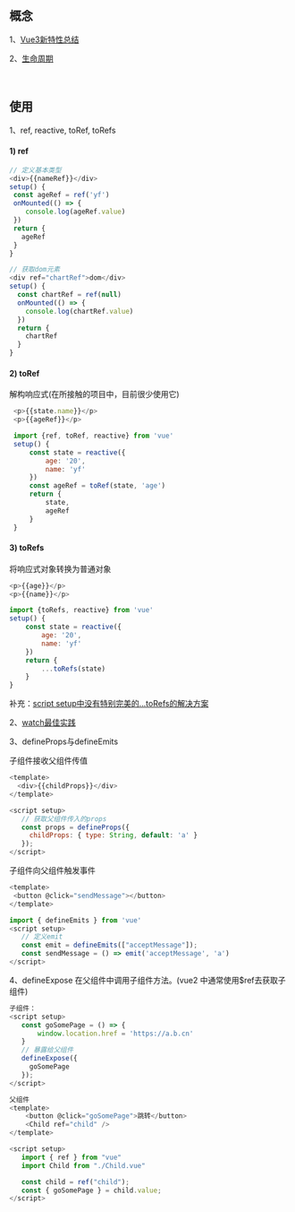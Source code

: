## 概念

1、[Vue3新特性总结](https://juejin.cn/post/6968094627375087653)

2、[生命周期](https://juejin.cn/post/6997412902713950221)

<br/>

## 使用

1、ref, reactive, toRef, toRefs

   #### 1) ref
   ```javascript
   // 定义基本类型
   <div>{{nameRef}}</div>
   setup() {
    const ageRef = ref('yf')
    onMounted(() => {
       console.log(ageRef.value)
    })
    return {
      ageRef
    }
   }

   // 获取dom元素
   <div ref="chartRef">dom</div>
   setup() {
     const chartRef = ref(null)
     onMounted(() => {
       console.log(chartRef.value)
     })
     return {
       chartRef
     }
   }
   ```

   #### 2) toRef
   解构响应式(在所接触的项目中，目前很少使用它)

  ```javascript
   <p>{{state.name}}</p>
   <p>{{ageRef}}</p>

   import {ref, toRef, reactive} from 'vue'
   setup() {
       const state = reactive({
           age: '20',
           name: 'yf'
       })
       const ageRef = toRef(state, 'age')
       return {
           state,
           ageRef
       }
   }
  ```
   #### 3) toRefs

   将响应式对象转换为普通对象
   ```javascript
   <p>{{age}}</p>
   <p>{{name}}</p>

   import {toRefs, reactive} from 'vue'
   setup() {
       const state = reactive({
           age: '20',
           name: 'yf'
       })
       return {
           ...toRefs(state)
       }
   }
  ```
  补充：[script setup中没有特别完美的...toRefs的解决方案](https://cloud.tencent.com/developer/article/1916168)



2、[watch最佳实践](https://juejin.cn/post/6980987158710452231)

3、defineProps与defineEmits

子组件接收父组件传值
````javaScript
<template>
  <div>{{childProps}}</div>
</template>

<script setup>
   // 获取父组件传入的props
   const props = defineProps({
     childProps: { type: String, default: 'a' }
   });
</script>

````
子组件向父组件触发事件
````javaScript
<template>
 <button @click="sendMessage"></button>
</template>

import { defineEmits } from 'vue'
<script setup>
   // 定义emit
   const emit = defineEmits(["acceptMessage"]);
   const sendMessage = () => emit('acceptMessage', 'a')
</script>

````
4、defineExpose
在父组件中调用子组件方法。(vue2 中通常使用$ref去获取子组件)
````javaScript
子组件：
<script setup>
   const goSomePage = () => {
       window.location.href = 'https://a.b.cn'
   }
   // 暴露给父组件
   defineExpose({
     goSomePage
   });
</script>

父组件
<template>
    <button @click="goSomePage">跳转</button>
    <Child ref="child" />
</template>

<script setup>
   import { ref } from "vue"
   import Child from "./Child.vue"

   const child = ref("child");
   const { goSomePage } = child.value;
</script>
````
